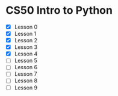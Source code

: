 # CS50 Intro to Python 
- [x] Lesson 0
- [x] Lesson 1
- [x] Lesson 2
- [x] Lesson 3
- [x] Lesson 4
- [ ] Lesson 5
- [ ] Lesson 6
- [ ] Lesson 7
- [ ] Lesson 8
- [ ] Lesson 9
